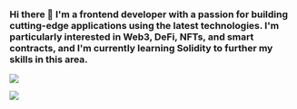### Hi there 👋 I'm a frontend developer with a passion for building cutting-edge applications using the latest technologies. I'm particularly interested in Web3, DeFi, NFTs, and smart contracts, and I'm currently learning Solidity to further my skills in this area.


[![](https://visitcount.itsvg.in/api?id=JyteCeo&label=Profile%20Views&color=2&icon=5&pretty=false)](https://visitcount.itsvg.in)

<a href="https://visitcount.itsvg.in">
  <img src="https://visitcount.itsvg.in/api?id=JyteCeo&label=Profile%20Views&color=2&icon=5&pretty=false" />
</a>
<!--
**JyteCeo/JyteCeo** is a ✨ _special_ ✨ repository because its `README.md` (this file) appears on your GitHub profile.

Here are some ideas to get you started:

- 🔭 I’m currently working on ...
- 🌱 I’m currently learning ...
- 👯 I’m looking to collaborate on ...
- 🤔 I’m looking for help with ...
- 💬 Ask me about ...
- 📫 How to reach me: ...
- 😄 Pronouns: ...
- ⚡ Fun fact: ...
-->
<!-- My skillset includes proficiency in HTML, CSS, JavaScript, and React, as well as experience with responsive design, accessibility, and performance optimization. I've also contributed to several open source projects and have written technical blog posts on a variety of frontend development topics.

In my free time, I'm an active member of the Web3, DeFi, and NFT communities, attending meetups and participating in forums to stay up-to-date on the latest trends and technologies. I'm always looking for opportunities to collaborate with like-minded developers on exciting new projects.

Feel free to check out my GitHub profile to see some of the projects I've worked on, and don't hesitate to reach out if you're interested in collaborating or just want to chat about frontend development and Web3. -->

